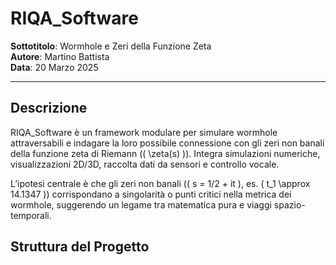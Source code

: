 # RIQA_Software

**Sottotitolo**: Wormhole e Zeri della Funzione Zeta  
**Autore**: Martino Battista  
**Data**: 20 Marzo 2025

---

## Descrizione
RIQA_Software è un framework modulare per simulare wormhole attraversabili e indagare la loro possibile connessione con gli zeri non banali della funzione zeta di Riemann (\( \zeta(s) \)). Integra simulazioni numeriche, visualizzazioni 2D/3D, raccolta dati da sensori e controllo vocale.

L’ipotesi centrale è che gli zeri non banali (\( s = 1/2 + it \), es. \( t_1 \approx 14.1347 \)) corrispondano a singolarità o punti critici nella metrica dei wormhole, suggerendo un legame tra matematica pura e viaggi spazio-temporali.

## Struttura del Progetto